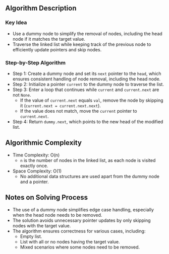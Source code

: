## Algorithm Description
### Key Idea
- Use a dummy node to simplify the removal of nodes, including the head node if it matches the target value.
- Traverse the linked list while keeping track of the previous node to efficiently update pointers and skip nodes.

### Step-by-Step Algorithm
- Step 1: Create a dummy node and set its ```next``` pointer to the ```head```, which ensures consistent handling of node removal, including the head node.
- Step 2: Initialize a pointer ```current``` to the dummy node to traverse the list.
- Step 3: Enter a loop that continues while ```current``` and ```current.next``` are not ```None```.
  - If the value of ```current.next``` equals ```val```, remove the node by skipping it (```current.next = current.next.next```).
  - If the value does not match, move the ```current``` pointer to ```current.next```.
- Step 4: Return ```dummy.next```, which points to the new head of the modified list.

## Algorithmic Complexity
- Time Complexity: O(n)
  - ```n``` is the number of nodes in the linked list, as each node is visited exactly once.
- Space Complexity: O(1)
  - No additional data structures are used apart from the dummy node and a pointer.

## Notes on Solving Process
- The use of a dummy node simplifies edge case handling, especially when the head node needs to be removed.
- The solution avoids unnecessary pointer updates by only skipping nodes with the target value.
- The algorithm ensures correctness for various cases, including:
  - Empty list.
  - List with all or no nodes having the target value.
  - Mixed scenarios where some nodes need to be removed.